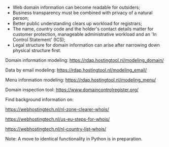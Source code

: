 - Web domain information can become readable for outsiders;
- Business transparency must be combined with privacy of a natural person;
- Better public understanding clears up workload for registrars;
- The name, country code and the holder's contact details matter for customer protection, manageable administrative workload and an 'In Control Statement' (ICS);
- Legal structure for domain information can arise after narrowing down physical structure first.

Domain information modeling: https://rdap.hostingtool.nl/modeling_domain/

Data by email modeling: https://rdap.hostingtool.nl/modeling_email/

Menu information modeling: https://rdap.hostingtool.nl/modeling_menu/

Domain inspection tool: https://www.domaincontrolregister.org/

Find background information on:

https://webhostingtech.nl/nl-zone-clearer-whois/

https://webhostingtech.nl/us-eu-steps-for-whois/

https://webhostingtech.nl/nl-country-list-whois/

Note: A move to identical functionality in Python is in preparation.
